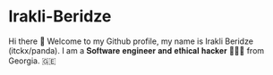 # Irakli-Beridze

Hi there 👋 Welcome to my Github profile, my name is Irakli Beridze (itckx/panda). I am a 𝐒𝐨𝐟𝐭𝐰𝐚𝐫𝐞 𝐞𝐧𝐠𝐢𝐧𝐞𝐞𝐫 𝐚𝐧𝐝 𝐞𝐭𝐡𝐢𝐜𝐚𝐥 𝐡𝐚𝐜𝐤𝐞𝐫 👨🏻‍💻 from Georgia. 🇬🇪
